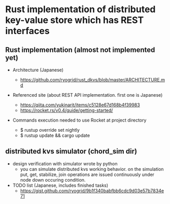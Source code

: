 # Rust implementation of distributed key-value store which has REST interfaces

## Rust implementation (**almost not implemented yet**)
- Architecture (Japanese)
  - https://github.com/ryogrid/rust_dkvs/blob/master/ARCHITECTURE.md
- Referenced site (about REST API implementation. first one is Japanese) 
  - https://qiita.com/yukinarit/items/c5128e67d168b4f39983  
  - https://rocket.rs/v0.4/guide/getting-started/

- Commands execution needed to use Rocket at project directory
  - $ rustup override set nightly
  - $ rustup update && cargo update

## distributed kvs simulator (chord_sim dir)
- design verification with simulator wrote by python
  - you can simulate distributed kvs working  behavior. on the simulation put, get, stabilize, join operations are issued continuously under node down occuring condition.
- TODO list (Japanese, includes finished tasks)
  - https://gist.github.com/ryogrid/9b1f340babfbb6cdc9d03e57b7834e71
